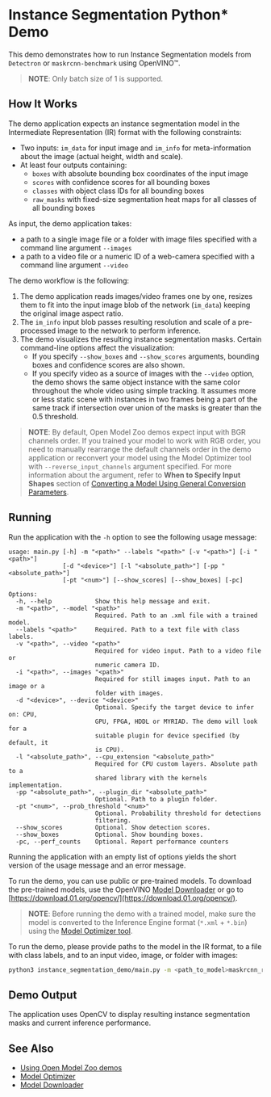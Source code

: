 # Instance Segmentation Python* Demo

This demo demonstrates how to run Instance Segmentation models from `Detectron` or `maskrcnn-benchmark` using OpenVINO&trade;.

> **NOTE**: Only batch size of 1 is supported.

## How It Works

The demo application expects an instance segmentation model in the Intermediate Representation (IR) format with the following constraints:

* Two inputs: `im_data` for input image and `im_info` for meta-information about the image (actual height, width and scale).
* At least four outputs containing:   
    * `boxes` with absolute bounding box coordinates of the input image   
    * `scores` with confidence scores for all bounding boxes  
    * `classes` with object class IDs for all bounding boxes   
    * `raw_masks` with fixed-size segmentation heat maps for all classes of all bounding boxes

As input, the demo application takes:
* a path to a single image file or a folder with image files specified with a command line argument `--images`
* a path to a video file or a numeric ID of a web-camera specified with a command line argument `--video`

The demo workflow is the following:

1. The demo application reads images/video frames one by one, resizes them to fit into the input image blob of the network (`im_data`) keeping the original image aspect ratio.
2. The `im_info` input blob passes resulting resolution and scale of a pre-processed image to the network to perform inference.
3. The demo visualizes the resulting instance segmentation masks. Certain command-line options affect the visualization:
    * If you specify `--show_boxes` and `--show_scores` arguments, bounding boxes and confidence scores are also shown.
    * If you specify video as a source of images with the `--video` option, the demo shows the same object instance with the same color throughout the whole video using simple tracking. It assumes more or less static scene with instances in two frames being a part of the same track if intersection over union of the masks is greater than the 0.5 threshold.

> **NOTE**: By default, Open Model Zoo demos expect input with BGR channels order. If you trained your model to work with RGB order, you need to manually rearrange the default channels order in the demo application or reconvert your model using the Model Optimizer tool with `--reverse_input_channels` argument specified. For more information about the argument, refer to **When to Specify Input Shapes** section of [Converting a Model Using General Conversion Parameters](https://docs.openvinotoolkit.org/2019_R1/_docs_MO_DG_prepare_model_convert_model_Converting_Model_General.html).

## Running

Run the application with the `-h` option to see the following usage message:

```
usage: main.py [-h] -m "<path>" --labels "<path>" [-v "<path>"] [-i "<path>"]
               [-d "<device>"] [-l "<absolute_path>"] [-pp "<absolute_path>"]
               [-pt "<num>"] [--show_scores] [--show_boxes] [-pc]

Options:
  -h, --help            Show this help message and exit.
  -m "<path>", --model "<path>"
                        Required. Path to an .xml file with a trained model.
  --labels "<path>"     Required. Path to a text file with class labels.
  -v "<path>", --video "<path>"
                        Required for video input. Path to a video file or
                        numeric camera ID.
  -i "<path>", --images "<path>"
                        Required for still images input. Path to an image or a
                        folder with images.
  -d "<device>", --device "<device>"
                        Optional. Specify the target device to infer on: CPU,
                        GPU, FPGA, HDDL or MYRIAD. The demo will look for a
                        suitable plugin for device specified (by default, it
                        is CPU).
  -l "<absolute_path>", --cpu_extension "<absolute_path>"
                        Required for CPU custom layers. Absolute path to a
                        shared library with the kernels implementation.
  -pp "<absolute_path>", --plugin_dir "<absolute_path>"
                        Optional. Path to a plugin folder.
  -pt "<num>", --prob_threshold "<num>"
                        Optional. Probability threshold for detections
                        filtering.
  --show_scores         Optional. Show detection scores.
  --show_boxes          Optional. Show bounding boxes.
  -pc, --perf_counts    Optional. Report performance counters
```

Running the application with an empty list of options yields the short version of the usage message and an error message.

To run the demo, you can use public or pre-trained models. To download the pre-trained models, use the OpenVINO [Model Downloader](https://github.com/opencv/open_model_zoo/tree/2019/model_downloader) or go to [https://download.01.org/opencv/](https://download.01.org/opencv/).

> **NOTE**: Before running the demo with a trained model, make sure the model is converted to the Inference Engine format (`*.xml` + `*.bin`) using the [Model Optimizer tool](https://docs.openvinotoolkit.org/2019_R1/_docs_MO_DG_Deep_Learning_Model_Optimizer_DevGuide.html).

To run the demo, please provide paths to the model in the IR format, to a file with class labels, and to an input video, image, or folder with images:
```bash
python3 instance_segmentation_demo/main.py -m <path_to_model>maskrcnn_r50_fpn_2x.xml --label instance_segmentation_demo/coco_labels.txt --video 0
```

## Demo Output

The application uses OpenCV to display resulting instance segmentation masks and current inference performance.

## See Also
* [Using Open Model Zoo demos](https://github.com/opencv/open_model_zoo/tree/2019/demos/README.md)
* [Model Optimizer](https://docs.openvinotoolkit.org/2019_R1/_docs_MO_DG_Deep_Learning_Model_Optimizer_DevGuide.html)
* [Model Downloader](https://github.com/opencv/open_model_zoo/tree/2019/model_downloader)
